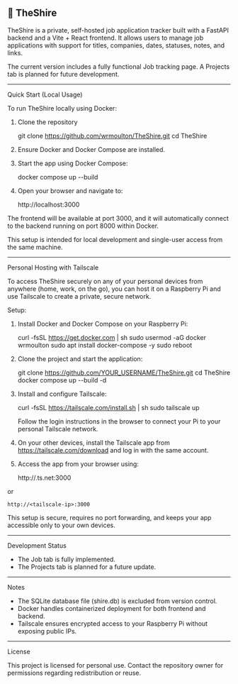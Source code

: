 🧙 TheShire
--------

TheShire is a private, self-hosted job application tracker built with a FastAPI backend and a Vite + React frontend. It allows users to manage job applications with support for titles, companies, dates, statuses, notes, and links.

The current version includes a fully functional Job tracking page. A Projects tab is planned for future development.

--------

Quick Start (Local Usage)

To run TheShire locally using Docker:

1. Clone the repository

    git clone https://github.com/wrmoulton/TheShire.git
    cd TheShire

2. Ensure Docker and Docker Compose are installed.

3. Start the app using Docker Compose:

    docker compose up --build

4. Open your browser and navigate to:

    http://localhost:3000

The frontend will be available at port 3000, and it will automatically connect to the backend running on port 8000 within Docker.

This setup is intended for local development and single-user access from the same machine.

--------

Personal Hosting with Tailscale

To access TheShire securely on any of your personal devices from anywhere (home, work, on the go), you can host it on a Raspberry Pi and use Tailscale to create a private, secure network.

Setup:

1. Install Docker and Docker Compose on your Raspberry Pi:

    curl -fsSL https://get.docker.com | sh
    sudo usermod -aG docker wrmoulton
    sudo apt install docker-compose -y
    sudo reboot

2. Clone the project and start the application:

    git clone https://github.com/YOUR_USERNAME/TheShire.git
    cd TheShire
    docker compose up --build -d

3. Install and configure Tailscale:

    curl -fsSL https://tailscale.com/install.sh | sh
    sudo tailscale up

    Follow the login instructions in the browser to connect your Pi to your personal Tailscale network.

4. On your other devices, install the Tailscale app from https://tailscale.com/download and log in with the same account.

5. Access the app from your browser using:

    http://<raspberry-pi-name>.ts.net:3000

or

    http://<tailscale-ip>:3000

This setup is secure, requires no port forwarding, and keeps your app accessible only to your own devices.

--------

Development Status

- The Job tab is fully implemented.
- The Projects tab is planned for a future update.

--------

Notes

- The SQLite database file (shire.db) is excluded from version control.
- Docker handles containerized deployment for both frontend and backend.
- Tailscale ensures encrypted access to your Raspberry Pi without exposing public IPs.

--------

License

This project is licensed for personal use. Contact the repository owner for permissions regarding redistribution or reuse.
